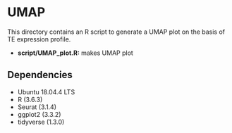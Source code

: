 # UMAP
This directory contains an R script to generate a UMAP plot on the basis of TE expression profile.

* **script/UMAP_plot.R:** makes UMAP plot

## Dependencies
* Ubuntu 18.04.4 LTS
* R (3.6.3)
* Seurat (3.1.4)
* ggplot2 (3.3.2)
* tidyverse (1.3.0)
